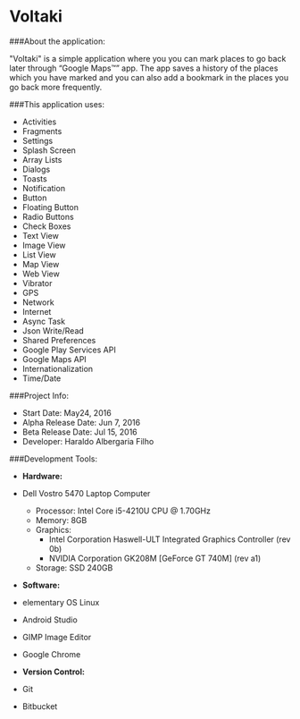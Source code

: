 # Voltaki

###About the application:

"Voltaki" is a simple application where you you can mark places to go back later through “Google Maps™” app. 
The app saves a history of the places which you have marked and you can also add a bookmark in the places you 
go back more frequently.

###This application uses:

- Activities
- Fragments
- Settings
- Splash Screen
- Array Lists
- Dialogs
- Toasts
- Notification
- Button
- Floating Button
- Radio Buttons
- Check Boxes
- Text View
- Image View
- List View
- Map View
- Web View
- Vibrator
- GPS
- Network
- Internet
- Async Task
- Json Write/Read
- Shared Preferences
- Google Play Services API
- Google Maps API
- Internationalization
- Time/Date

###Project Info:

- Start Date: May24, 2016
- Alpha Release Date: Jun 7, 2016
- Beta Release Date: Jul 15, 2016
- Developer: Haraldo Albergaria Filho

###Development Tools:

- **Hardware:**

 - Dell Vostro 5470 Laptop Computer
    - Processor: Intel Core i5-4210U CPU @ 1.70GHz
    - Memory: 8GB
    - Graphics:
      - Intel Corporation Haswell-ULT Integrated Graphics Controller (rev 0b)
      - NVIDIA Corporation GK208M [GeForce GT 740M] (rev a1)
    - Storage: SSD 240GB
 
- **Software:**

 - elementary OS Linux
 - Android Studio
 - GIMP Image Editor
 - Google Chrome
 
- **Version Control:**

 - Git
 - Bitbucket
